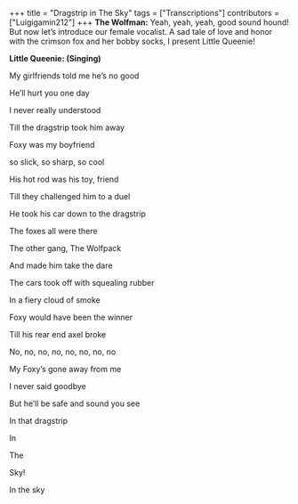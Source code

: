+++
title = "Dragstrip in The Sky"
tags = ["Transcriptions"]
contributors = ["Luigigamin212"]
+++
**The Wolfman:**
Yeah, yeah, yeah, good sound hound! But now let’s introduce our female vocalist. A sad tale of love and honor with the crimson fox and her bobby socks, I present Little Queenie!

**Little Queenie: (Singing)**

My girlfriends told me he’s no good

He’ll hurt you one day

I never really understood 

Till the dragstrip took him away

Foxy was my boyfriend

so slick, so sharp, so cool 

His hot rod was his toy, friend 

Till they challenged him to a duel

He took his car down to the dragstrip

The foxes all were there

The other gang, The Wolfpack

And made him take the dare

The cars took off with squealing rubber

In a fiery cloud of smoke

Foxy would have been the winner 

Till his rear end axel broke

No, no, no, no, no, no, no, no

My Foxy’s gone away from me

I never said goodbye

But he’ll be safe and sound you see

In that dragstrip 

In 

The 

Sky! 

In the sky
